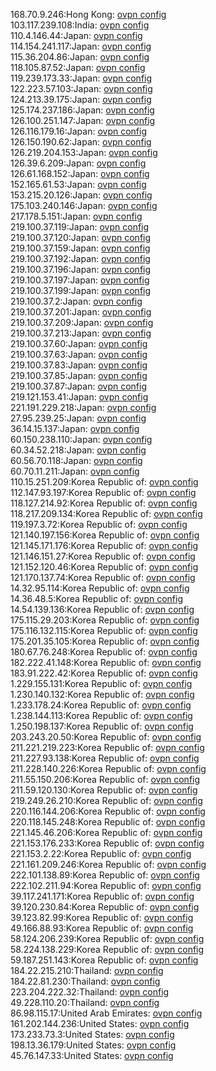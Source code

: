 168.70.9.246:Hong Kong: [ovpn config](vpn/168_70_9_246.ovpn)  
103.117.239.108:India: [ovpn config](vpn/103_117_239_108.ovpn)  
110.4.146.44:Japan: [ovpn config](vpn/110_4_146_44.ovpn)  
114.154.241.117:Japan: [ovpn config](vpn/114_154_241_117.ovpn)  
115.36.204.86:Japan: [ovpn config](vpn/115_36_204_86.ovpn)  
118.105.87.52:Japan: [ovpn config](vpn/118_105_87_52.ovpn)  
119.239.173.33:Japan: [ovpn config](vpn/119_239_173_33.ovpn)  
122.223.57.103:Japan: [ovpn config](vpn/122_223_57_103.ovpn)  
124.213.39.175:Japan: [ovpn config](vpn/124_213_39_175.ovpn)  
125.174.237.186:Japan: [ovpn config](vpn/125_174_237_186.ovpn)  
126.100.251.147:Japan: [ovpn config](vpn/126_100_251_147.ovpn)  
126.116.179.16:Japan: [ovpn config](vpn/126_116_179_16.ovpn)  
126.150.190.62:Japan: [ovpn config](vpn/126_150_190_62.ovpn)  
126.219.204.153:Japan: [ovpn config](vpn/126_219_204_153.ovpn)  
126.39.6.209:Japan: [ovpn config](vpn/126_39_6_209.ovpn)  
126.61.168.152:Japan: [ovpn config](vpn/126_61_168_152.ovpn)  
152.165.61.53:Japan: [ovpn config](vpn/152_165_61_53.ovpn)  
153.215.20.126:Japan: [ovpn config](vpn/153_215_20_126.ovpn)  
175.103.240.146:Japan: [ovpn config](vpn/175_103_240_146.ovpn)  
217.178.5.151:Japan: [ovpn config](vpn/217_178_5_151.ovpn)  
219.100.37.119:Japan: [ovpn config](vpn/219_100_37_119.ovpn)  
219.100.37.120:Japan: [ovpn config](vpn/219_100_37_120.ovpn)  
219.100.37.159:Japan: [ovpn config](vpn/219_100_37_159.ovpn)  
219.100.37.192:Japan: [ovpn config](vpn/219_100_37_192.ovpn)  
219.100.37.196:Japan: [ovpn config](vpn/219_100_37_196.ovpn)  
219.100.37.197:Japan: [ovpn config](vpn/219_100_37_197.ovpn)  
219.100.37.199:Japan: [ovpn config](vpn/219_100_37_199.ovpn)  
219.100.37.2:Japan: [ovpn config](vpn/219_100_37_2.ovpn)  
219.100.37.201:Japan: [ovpn config](vpn/219_100_37_201.ovpn)  
219.100.37.209:Japan: [ovpn config](vpn/219_100_37_209.ovpn)  
219.100.37.213:Japan: [ovpn config](vpn/219_100_37_213.ovpn)  
219.100.37.60:Japan: [ovpn config](vpn/219_100_37_60.ovpn)  
219.100.37.63:Japan: [ovpn config](vpn/219_100_37_63.ovpn)  
219.100.37.83:Japan: [ovpn config](vpn/219_100_37_83.ovpn)  
219.100.37.85:Japan: [ovpn config](vpn/219_100_37_85.ovpn)  
219.100.37.87:Japan: [ovpn config](vpn/219_100_37_87.ovpn)  
219.121.153.41:Japan: [ovpn config](vpn/219_121_153_41.ovpn)  
221.191.229.218:Japan: [ovpn config](vpn/221_191_229_218.ovpn)  
27.95.239.25:Japan: [ovpn config](vpn/27_95_239_25.ovpn)  
36.14.15.137:Japan: [ovpn config](vpn/36_14_15_137.ovpn)  
60.150.238.110:Japan: [ovpn config](vpn/60_150_238_110.ovpn)  
60.34.52.218:Japan: [ovpn config](vpn/60_34_52_218.ovpn)  
60.56.70.118:Japan: [ovpn config](vpn/60_56_70_118.ovpn)  
60.70.11.211:Japan: [ovpn config](vpn/60_70_11_211.ovpn)  
110.15.251.209:Korea Republic of: [ovpn config](vpn/110_15_251_209.ovpn)  
112.147.93.197:Korea Republic of: [ovpn config](vpn/112_147_93_197.ovpn)  
118.127.214.92:Korea Republic of: [ovpn config](vpn/118_127_214_92.ovpn)  
118.217.209.134:Korea Republic of: [ovpn config](vpn/118_217_209_134.ovpn)  
119.197.3.72:Korea Republic of: [ovpn config](vpn/119_197_3_72.ovpn)  
121.140.197.156:Korea Republic of: [ovpn config](vpn/121_140_197_156.ovpn)  
121.145.171.176:Korea Republic of: [ovpn config](vpn/121_145_171_176.ovpn)  
121.146.151.27:Korea Republic of: [ovpn config](vpn/121_146_151_27.ovpn)  
121.152.120.46:Korea Republic of: [ovpn config](vpn/121_152_120_46.ovpn)  
121.170.137.74:Korea Republic of: [ovpn config](vpn/121_170_137_74.ovpn)  
14.32.95.114:Korea Republic of: [ovpn config](vpn/14_32_95_114.ovpn)  
14.36.48.5:Korea Republic of: [ovpn config](vpn/14_36_48_5.ovpn)  
14.54.139.136:Korea Republic of: [ovpn config](vpn/14_54_139_136.ovpn)  
175.115.29.203:Korea Republic of: [ovpn config](vpn/175_115_29_203.ovpn)  
175.116.132.115:Korea Republic of: [ovpn config](vpn/175_116_132_115.ovpn)  
175.201.35.105:Korea Republic of: [ovpn config](vpn/175_201_35_105.ovpn)  
180.67.76.248:Korea Republic of: [ovpn config](vpn/180_67_76_248.ovpn)  
182.222.41.148:Korea Republic of: [ovpn config](vpn/182_222_41_148.ovpn)  
183.91.222.42:Korea Republic of: [ovpn config](vpn/183_91_222_42.ovpn)  
1.229.155.131:Korea Republic of: [ovpn config](vpn/1_229_155_131.ovpn)  
1.230.140.132:Korea Republic of: [ovpn config](vpn/1_230_140_132.ovpn)  
1.233.178.24:Korea Republic of: [ovpn config](vpn/1_233_178_24.ovpn)  
1.238.144.113:Korea Republic of: [ovpn config](vpn/1_238_144_113.ovpn)  
1.250.198.137:Korea Republic of: [ovpn config](vpn/1_250_198_137.ovpn)  
203.243.20.50:Korea Republic of: [ovpn config](vpn/203_243_20_50.ovpn)  
211.221.219.223:Korea Republic of: [ovpn config](vpn/211_221_219_223.ovpn)  
211.227.93.138:Korea Republic of: [ovpn config](vpn/211_227_93_138.ovpn)  
211.228.140.226:Korea Republic of: [ovpn config](vpn/211_228_140_226.ovpn)  
211.55.150.206:Korea Republic of: [ovpn config](vpn/211_55_150_206.ovpn)  
211.59.120.130:Korea Republic of: [ovpn config](vpn/211_59_120_130.ovpn)  
219.249.26.210:Korea Republic of: [ovpn config](vpn/219_249_26_210.ovpn)  
220.116.144.206:Korea Republic of: [ovpn config](vpn/220_116_144_206.ovpn)  
220.118.145.248:Korea Republic of: [ovpn config](vpn/220_118_145_248.ovpn)  
221.145.46.206:Korea Republic of: [ovpn config](vpn/221_145_46_206.ovpn)  
221.153.176.233:Korea Republic of: [ovpn config](vpn/221_153_176_233.ovpn)  
221.153.2.22:Korea Republic of: [ovpn config](vpn/221_153_2_22.ovpn)  
221.161.209.246:Korea Republic of: [ovpn config](vpn/221_161_209_246.ovpn)  
222.101.138.89:Korea Republic of: [ovpn config](vpn/222_101_138_89.ovpn)  
222.102.211.94:Korea Republic of: [ovpn config](vpn/222_102_211_94.ovpn)  
39.117.241.171:Korea Republic of: [ovpn config](vpn/39_117_241_171.ovpn)  
39.120.230.84:Korea Republic of: [ovpn config](vpn/39_120_230_84.ovpn)  
39.123.82.99:Korea Republic of: [ovpn config](vpn/39_123_82_99.ovpn)  
49.166.88.93:Korea Republic of: [ovpn config](vpn/49_166_88_93.ovpn)  
58.124.206.239:Korea Republic of: [ovpn config](vpn/58_124_206_239.ovpn)  
58.224.138.229:Korea Republic of: [ovpn config](vpn/58_224_138_229.ovpn)  
59.187.251.143:Korea Republic of: [ovpn config](vpn/59_187_251_143.ovpn)  
184.22.215.210:Thailand: [ovpn config](vpn/184_22_215_210.ovpn)  
184.22.81.230:Thailand: [ovpn config](vpn/184_22_81_230.ovpn)  
223.204.222.32:Thailand: [ovpn config](vpn/223_204_222_32.ovpn)  
49.228.110.20:Thailand: [ovpn config](vpn/49_228_110_20.ovpn)  
86.98.115.17:United Arab Emirates: [ovpn config](vpn/86_98_115_17.ovpn)  
161.202.144.236:United States: [ovpn config](vpn/161_202_144_236.ovpn)  
173.233.73.3:United States: [ovpn config](vpn/173_233_73_3.ovpn)  
198.13.36.179:United States: [ovpn config](vpn/198_13_36_179.ovpn)  
45.76.147.33:United States: [ovpn config](vpn/45_76_147_33.ovpn)  
